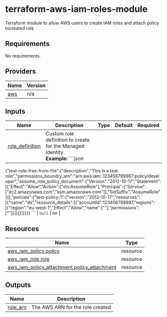# terraform-aws-iam-roles-module
Terraform module to allow AWS users to create IAM roles and attach policy tocreated role

## Requirements
No requirements.

## Providers

| Name | Version |
|------|---------|
| <a name="provider_aws"></a> [aws](#provider\_aws) | n/a |

## Inputs

| Name | Description | Type | Default | Required |
|------|-------------|------|---------|:--------:|
| <a name="role_definition"></a> [role\_definition](#input\_role\_definition) | Custom role definition to create for the Managed Identity. <br>    **Example:** ```json
{"test-role-free-from-file":{"description":"This is a test role","permissions_boundry_arn":"arn:aws:iam::123456789987:policy/developer","assume_role_policy_document":{"Version":"2012-10-17","Statement":[{"Effect":"Allow","Action":["sts:AssumeRole"],"Principal":{"Service":["ec2.amazonaws.com","ssm.amazonaws.com"]},"SidSuffix":"AssumeRole"}]},"policies":{"test-policy-1":{"version":"2012-10-17","resources":[{"name":"ds","resource_details":[{"accountId":123456789987,"regions":[{"region":"eu-west-1","Effect":"Allow","name":["*"],"permissions":["*"]}]}]}]}}}}
``` | `null` | no |


## Resources

| Name | Type |
|------|------|
| [aws_iam_policy.policy](https://registry.terraform.io/providers/hashicorp/aws/latest/docs/resources/iam_policy) | resource |
| [aws_iam_role.role](https://registry.terraform.io/providers/hashicorp/aws/latest/docs/resources/iam_role) | resource |
| [aws_iam_policy_attachment.policy_attachment](https://registry.terraform.io/providers/hashicorp/aws/latest/docs/resources/iam_policy_attachment) | resource |


## Outputs

| Name | Description |
|------|-------------|
| <a name="role_arn"></a> [role\_arn](#output\role\_arn) | The AWS ARN for the role created |
